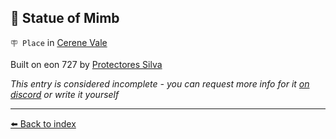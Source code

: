## 🗽 Statue of Mimb

`🪧 Place` in [Cerene Vale](../refs/cerene_vale.md)

Built on eon 727 by [Protectores Silva](../refs/protectores_silva.md)

_This entry is considered incomplete - you can request more info for it [on discord](<https://discord.com/channels/562910943848169472/1173922660489633802>) or write it yourself_


----------
[⬅️ Back to index](../refs/index.md#25b0_s)